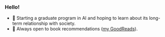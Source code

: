 ### Hello! 

- :seedling: Starting a graduate program in AI and hoping to learn about its long-term relationship with society.
- :green_book: Always open to book recommendations ([my GoodReads](https://www.goodreads.com/hawkperson)).

<!--
**emmahawk/emmahawk** is a ✨ _special_ ✨ repository because its `README.md` (this file) appears on your GitHub profile.

Here are some ideas to get you started:

- 🔭 I’m currently working on ...
- 🌱 I’m currently learning ...
- 👯 I’m looking to collaborate on ...
- 🤔 I’m looking for help with ...
- 💬 Ask me about ...
- 📫 How to reach me: ...
- 😄 Pronouns: ...
- ⚡ Fun fact: ...
-->
